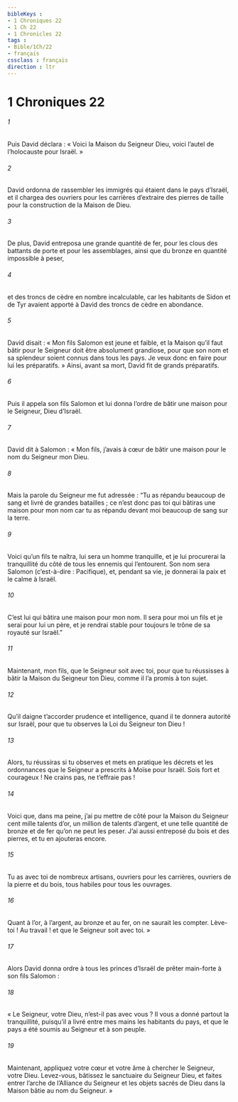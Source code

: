 ```yaml
---
bibleKeys : 
- 1 Chroniques 22
- 1 Ch 22
- 1 Chronicles 22
tags : 
- Bible/1Ch/22
- français
cssclass : français
direction : ltr
---
```


# 1 Chroniques 22

###### 1
Puis David déclara : « Voici la Maison du Seigneur Dieu, voici l’autel de l’holocauste pour Israël. »
###### 2
David ordonna de rassembler les immigrés qui étaient dans le pays d’Israël, et il chargea des ouvriers pour les carrières d’extraire des pierres de taille pour la construction de la Maison de Dieu.
###### 3
De plus, David entreposa une grande quantité de fer, pour les clous des battants de porte et pour les assemblages, ainsi que du bronze en quantité impossible à peser,
###### 4
et des troncs de cèdre en nombre incalculable, car les habitants de Sidon et de Tyr avaient apporté à David des troncs de cèdre en abondance.
###### 5
David disait : « Mon fils Salomon est jeune et faible, et la Maison qu’il faut bâtir pour le Seigneur doit être absolument grandiose, pour que son nom et sa splendeur soient connus dans tous les pays. Je veux donc en faire pour lui les préparatifs. » Ainsi, avant sa mort, David fit de grands préparatifs.
###### 6
Puis il appela son fils Salomon et lui donna l’ordre de bâtir une maison pour le Seigneur, Dieu d’Israël.
###### 7
David dit à Salomon : « Mon fils, j’avais à cœur de bâtir une maison pour le nom du Seigneur mon Dieu.
###### 8
Mais la parole du Seigneur me fut adressée : “Tu as répandu beaucoup de sang et livré de grandes batailles ; ce n’est donc pas toi qui bâtiras une maison pour mon nom car tu as répandu devant moi beaucoup de sang sur la terre.
###### 9
Voici qu’un fils te naîtra, lui sera un homme tranquille, et je lui procurerai la tranquillité du côté de tous les ennemis qui l’entourent. Son nom sera Salomon (c’est-à-dire : Pacifique), et, pendant sa vie, je donnerai la paix et le calme à Israël.
###### 10
C’est lui qui bâtira une maison pour mon nom. Il sera pour moi un fils et je serai pour lui un père, et je rendrai stable pour toujours le trône de sa royauté sur Israël.”
###### 11
Maintenant, mon fils, que le Seigneur soit avec toi, pour que tu réussisses à bâtir la Maison du Seigneur ton Dieu, comme il l’a promis à ton sujet.
###### 12
Qu’il daigne t’accorder prudence et intelligence, quand il te donnera autorité sur Israël, pour que tu observes la Loi du Seigneur ton Dieu !
###### 13
Alors, tu réussiras si tu observes et mets en pratique les décrets et les ordonnances que le Seigneur a prescrits à Moïse pour Israël. Sois fort et courageux ! Ne crains pas, ne t’effraie pas !
###### 14
Voici que, dans ma peine, j’ai pu mettre de côté pour la Maison du Seigneur cent mille talents d’or, un million de talents d’argent, et une telle quantité de bronze et de fer qu’on ne peut les peser. J’ai aussi entreposé du bois et des pierres, et tu en ajouteras encore.
###### 15
Tu as avec toi de nombreux artisans, ouvriers pour les carrières, ouvriers de la pierre et du bois, tous habiles pour tous les ouvrages.
###### 16
Quant à l’or, à l’argent, au bronze et au fer, on ne saurait les compter. Lève-toi ! Au travail ! et que le Seigneur soit avec toi. »
###### 17
Alors David donna ordre à tous les princes d’Israël de prêter main-forte à son fils Salomon :
###### 18
« Le Seigneur, votre Dieu, n’est-il pas avec vous ? Il vous a donné partout la tranquillité, puisqu’il a livré entre mes mains les habitants du pays, et que le pays a été soumis au Seigneur et à son peuple.
###### 19
Maintenant, appliquez votre cœur et votre âme à chercher le Seigneur, votre Dieu. Levez-vous, bâtissez le sanctuaire du Seigneur Dieu, et faites entrer l’arche de l’Alliance du Seigneur et les objets sacrés de Dieu dans la Maison bâtie au nom du Seigneur. »
